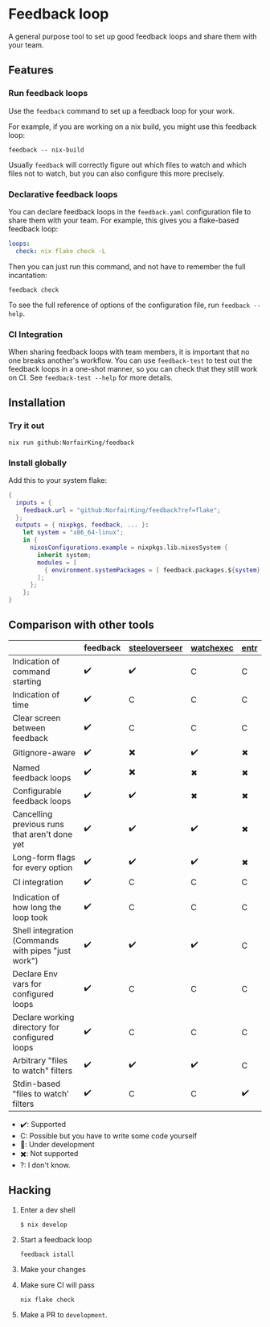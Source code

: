 # Feedback loop

A general purpose tool to set up good feedback loops and share them with your team.

## Features

### Run feedback loops

Use the `feedback` command to set up a feedback loop for your work.

For example, if you are working on a nix build, you might use this feedback loop:

```
feedback -- nix-build
```

Usually `feedback` will correctly figure out which files to watch and which
files not to watch, but you can also configure this more precisely.

### Declarative feedback loops

You can declare feedback loops in the `feedback.yaml` configuration file to share them with your team.
For example, this gives you a flake-based feedback loop:

``` yaml
loops:
  check: nix flake check -L
```

Then you can just run this command, and not have to remember the full incantation:

```
feedback check
```

To see the full reference of options of the configuration file, run `feedback --help`.

### CI Integration

When sharing feedback loops with team members, it is important that no one breaks another's workflow.
You can use `feedback-test` to test out the feedback loops in a one-shot manner, so you can check that they still work on CI.
See `feedback-test --help` for more details.

## Installation

### Try it out

```
nix run github:NorfairKing/feedback
```

### Install globally

Add this to your system flake:

``` nix
{
  inputs = {
    feedback.url = "github:NorfairKing/feedback?ref=flake";
  };
  outputs = { nixpkgs, feedback, ... }:
    let system = "x86_64-linux";
    in {
      nixosConfigurations.example = nixpkgs.lib.nixosSystem {
        inherit system;
        modules = [
          { environment.systemPackages = [ feedback.packages.${system}.default ]; }
        ];
      };
    };
}
```

## Comparison with other tools

| | feedback | [steeloverseer](https://github.com/schell/steeloverseer) | [watchexec](https://github.com/watchexec/watchexec) | [entr](https://github.com/eradman/entr)
|----|-|-|-|-|
| Indication of command starting | ✔️ | ✔️ | C | C |
| Indication of time | ✔️ | C | C | C |
| Clear screen between feedback | ✔️ | C | C | C |
| Gitignore-aware | ✔️ | ✖️ | ✔️ | ✖ |
| Named feedback loops | ✔️ | ✖️ | ✖ | ✖ |
| Configurable feedback loops | ✔️ | ✔️ | ✖ | ✖ |
| Cancelling previous runs that aren't done yet | ✔️ | ✔️ | ✔️ | ✖ |
| Long-form flags for every option | ✔️ | ✔️ | ✔️ | ✖ |
| CI integration | ✔️ | C | C | C |
| Indication of how long the loop took | ✔️ | C | C | C |
| Shell integration (Commands with pipes "just work") | ✔️ | ✔️ | ✔️ | C |
| Declare Env vars for configured loops | ✔️ | C | C | C |
| Declare working directory for configured loops | ✔️ | C | C | C |
| Arbitrary "files to watch" filters | ✔️ | ✔️ | ✔️ | C |
| Stdin-based "files to watch' filters | ✔️ | C | C | ✔️ |

* ✔️: Supported
* C: Possible but you have to write some code yourself
* 🚧: Under development
* ✖️: Not supported
* ?: I don't know.

## Hacking

1. Enter a dev shell

   ```
   $ nix develop
   ```

2. Start a feedback loop

   ```
   feedback istall
   ```

3. Make your changes

4. Make sure CI will pass

   ```
   nix flake check
   ```

5. Make a PR to `development`.
